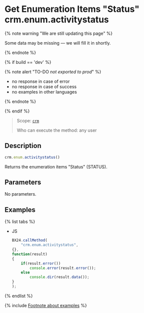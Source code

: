 # Get Enumeration Items "Status" crm.enum.activitystatus

{% note warning "We are still updating this page" %}

Some data may be missing — we will fill it in shortly.

{% endnote %}

{% if build == 'dev' %}

{% note alert "TO-DO _not exported to prod_" %}

- no response in case of error
- no response in case of success
- no examples in other languages
  
{% endnote %}

{% endif %}

> Scope: [`crm`](../../../scopes/permissions.md)
>
> Who can execute the method: any user

## Description

```js
crm.enum.activitystatus()
```

Returns the enumeration items "Status" (STATUS).

## Parameters

No parameters.

## Examples

{% list tabs %}

- JS

    ```javascript
    BX24.callMethod(
        "crm.enum.activitystatus",
    {},
    function(result)
    {
        if(result.error())
            console.error(result.error());
        else
            console.dir(result.data());
    }
    );
    ```

{% endlist %}


{% include [Footnote about examples](../../../../_includes/examples.md) %}